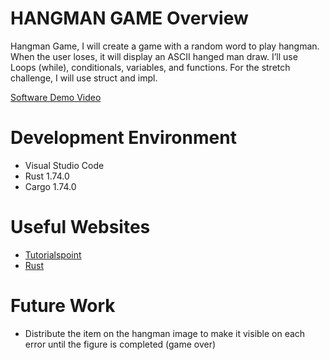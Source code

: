 # HANGMAN GAME Overview

Hangman Game, I will create a game with a random word to play hangman. When the user loses, it will display an ASCII hanged man draw. I’ll use Loops (while), conditionals, variables, and functions. For the stretch challenge, I will use struct and impl.


[Software Demo Video](https://youtu.be/WjMM6GBG6yc)

# Development Environment

- Visual Studio Code
- Rust 1.74.0
- Cargo 1.74.0

# Useful Websites

- [Tutorialspoint](www.tutorialspoint.com/rust/)
- [Rust](https://www.rust-lang.org/learn)

# Future Work

- Distribute the item on the hangman image to make it visible on each error until the figure is completed (game over)
